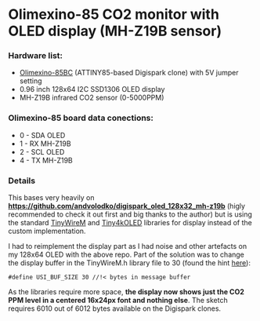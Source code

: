 # Olimexino-85 CO2 monitor with OLED display (MH-Z19B sensor)

### Hardware list:
- [Olimexino-85BC](https://github.com/OLIMEX/OLIMEXINO-85) (ATTINY85-based Digispark clone) with 5V jumper setting
- 0.96 inch 128x64 I2C SSD1306 OLED display
- MH-Z19B infrared CO2 sensor (0-5000PPM)

### Olimexino-85 board data conections:
- 0 - SDA OLED
- 1 - RX MH-Z19B
- 2 - SCL OLED
- 4 - TX MH-Z19B

### Details
This bases very heavily on **https://github.com/andvolodko/digispark_oled_128x32_mh-z19b** (higly recommended to check it out first and big thanks to the author) but is using the standard [TinyWireM](https://github.com/adafruit/TinyWireM) and [Tiny4kOLED](https://github.com/datacute/Tiny4kOLED) libraries for display instead of the custom implementation. 

I had to reimplement the display part as I had noise and other artefacts on my 128x64 OLED with the above repo. Part of the solution was to change the display buffer in the TinyWireM.h library file to 30 (found the hint [here](https://github.com/OLIMEX/OLIMEXINO-85/blob/master/SOFTWARE/O85-examples/O85_MOD_LCD_1x9/O85_MOD_LCD_1x9.ino)):

``#define USI_BUF_SIZE 30 //!< bytes in message buffer``

As the libraries require more space, **the display now shows just the CO2 PPM level in a centered 16x24px font and nothing else**. The sketch requires 6010 out of 6012 bytes available on the Digispark clones.

